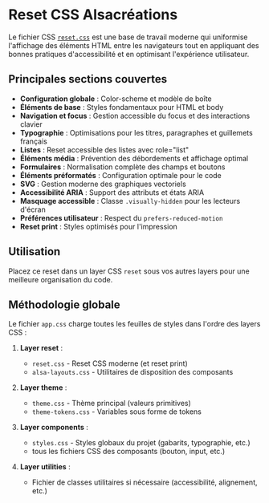 # Reset CSS Alsacréations

Le fichier CSS [`reset.css`](public/reset.css) est une base de travail moderne qui uniformise l'affichage des éléments HTML entre les navigateurs tout en appliquant des bonnes pratiques d'accessibilité et en optimisant l'expérience utilisateur.

## Principales sections couvertes

- **Configuration globale** : Color-scheme et modèle de boîte
- **Éléments de base** : Styles fondamentaux pour HTML et body
- **Navigation et focus** : Gestion accessible du focus et des interactions clavier
- **Typographie** : Optimisations pour les titres, paragraphes et guillemets français
- **Listes** : Reset accessible des listes avec role="list"
- **Éléments média** : Prévention des débordements et affichage optimal
- **Formulaires** : Normalisation complète des champs et boutons
- **Éléments préformatés** : Configuration optimale pour le code
- **SVG** : Gestion moderne des graphiques vectoriels
- **Accessibilité ARIA** : Support des attributs et états ARIA
- **Masquage accessible** : Classe `.visually-hidden` pour les lecteurs d'écran
- **Préférences utilisateur** : Respect du `prefers-reduced-motion`
- **Reset print** : Styles optimisés pour l'impression

## Utilisation

Placez ce reset dans un layer CSS `reset` sous vos autres layers pour une meilleure organisation du code.

## Méthodologie globale

Le fichier `app.css` charge toutes les feuilles de styles dans l'ordre des layers CSS :

1. **Layer reset** :

   - `reset.css` - Reset CSS moderne (et reset print)
   - `alsa-layouts.css` - Utilitaires de disposition des composants

2. **Layer theme** :

   - `theme.css` - Thème principal (valeurs primitives)
   - `theme-tokens.css` - Variables sous forme de tokens

3. **Layer components** :

   - `styles.css` - Styles globaux du projet (gabarits, typographie, etc.)
   - tous les fichiers CSS des composants (bouton, input, etc.)

4. **Layer utilities** :
   - Fichier de classes utilitaires si nécessaire (accessibilité, alignement, etc.)
